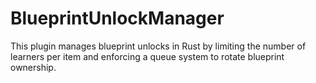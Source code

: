 # BlueprintUnlockManager
This plugin manages blueprint unlocks in Rust by limiting the number of learners per item and enforcing a queue system to rotate blueprint ownership.
